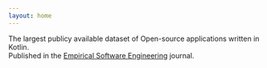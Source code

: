 ```yaml
---
layout: home
---
```

 
The largest publicy available dataset of Open-source applications written in Kotlin.<br/>
Published in the [Empirical Software Engineering](https://link.springer.com/article/10.1007%2Fs10664-019-09727-4) journal.
